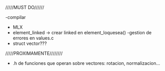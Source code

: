 
/////MUST DO//////

-compilar
- MLX
- element_linked -> crear linked en element_loquesea()
-gestion de errores en values.c 
- struct vector???

/////PROXIMAMENTE////////

- .h de funciones que operan sobre vectores: rotacion, normalizacion...
